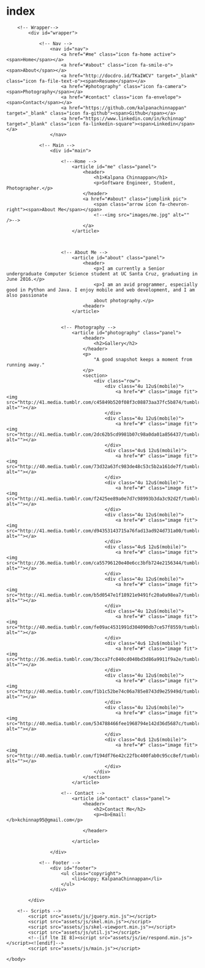 # index
<!DOCTYPE HTML>
<!--
	Astral by HTML5 UP
	html5up.net | @n33co
	Free for personal and commercial use under the CCA 3.0 license (html5up.net/license)
-->
<html>
	<head>
		<title>Kalpana Chinnappan</title>
		<meta charset="utf-8" />
		<meta name="viewport" content="width=device-width, initial-scale=1" />
		<!--[if lte IE 8]><script src="assets/js/ie/html5shiv.js"></script><![endif]-->
		<link rel="stylesheet" href="assets/css/main.css" />
		<noscript><link rel="stylesheet" href="assets/css/noscript.css" /></noscript>
		<!--[if lte IE 8]><link rel="stylesheet" href="assets/css/ie8.css" /><![endif]-->
	</head>
	<body>

		<!-- Wrapper-->
			<div id="wrapper">

				<!-- Nav -->
					<nav id="nav">
						<a href="#me" class="icon fa-home active"><span>Home</span></a>
						<a href="#about" class="icon fa-smile-o"><span>About</span></a>
						<a href="http://docdro.id/TKaIWCV" target="_blank" class="icon fa-file-text-o"><span>Resume</span></a>
						<a href="#photography" class="icon fa-camera"><span>Photography</span></a>
						<a href="#contact" class="icon fa-envelope"><span>Contact</span></a>
						<a href="https://github.com/kalpanachinnappan" target="_blank" class="icon fa-github"><span>Github</span></a>
						<a href="https://www.linkedin.com/in/kchinnap" target="_blank" class="icon fa-linkedin-square"><span>Linkedin</span></a>
					</nav>

				<!-- Main -->
					<div id="main">

						<!---Home -->
							<article id="me" class="panel">
								<header>
									<h1>Kalpana Chinnappan</h1>
									<p>Software Engineer, Student, Photographer.</p>
								</header>
								<a href="#about" class="jumplink pic">
									<span class="arrow icon fa-chevron-right"><span>About Me</span></span>
									<!--<img src="images/me.jpg" alt="" />-->
								</a>
							</article>
							
							
							
						<!-- About Me -->
							<article id="about" class="panel">
								<header>
									<p>I am currently a Senior undergraduate Computer Science student at UC Santa Cruz, graduating in June 2016.</p>
									<p>I am an avid programmer, especially good in Python and Java. I enjoy mobile and web development, and I am also passionate
									about photography.</p>
								<header>
							</article>
						
						
						<!-- Photography -->
							<article id="photography" class="panel">
								<header>
									<h2>Gallery</h2>
								</header>
								<p>
									"A good snapshot keeps a moment from running away."
								</p>
								<section>
									<div class="row">
										<div class="4u 12u$(mobile)">
											<a href="#" class="image fit"><img src="http://41.media.tumblr.com/c45849b520f08f3c08873aa37fc5b874/tumblr_nzbrqxtP2K1v1fjs9o1_1280.jpg" alt=""></a>
										</div>
										<div class="4u 12u$(mobile)">
											<a href="#" class="image fit"><img src="http://41.media.tumblr.com/2dc62b5cd9981b07c98a0da01a856437/tumblr_nzbrpfJn241v1fjs9o1_1280.jpg" alt=""></a>
										</div>
										<div class="4u$ 12u$(mobile)">
											<a href="#" class="image fit"><img src="http://40.media.tumblr.com/73d32a63fc983de48c53c5b2a161de7f/tumblr_nzbrn4c1cD1v1fjs9o1_1280.jpg" alt=""></a>
										</div>
										<div class="4u 12u$(mobile)">
											<a href="#" class="image fit"><img src="http://41.media.tumblr.com/f2425ee89a0e7d7c98993b3da3c92d2f/tumblr_nzbrlclVJN1v1fjs9o1_1280.jpg" alt=""></a>
										</div>
										<div class="4u 12u$(mobile)">
											<a href="#" class="image fit"><img src="http://41.media.tumblr.com/d94353143715a76fad13ad924d731a00/tumblr_nzbrih17Fp1v1fjs9o1_1280.jpg" alt=""></a>
										</div>
										<div class="4u$ 12u$(mobile)">
											<a href="#" class="image fit"><img src="http://36.media.tumblr.com/ca55796120e40e6cc3bfb724e2156344/tumblr_nzbt6qxJLV1v1fjs9o1_1280.jpg" alt=""></a>
										</div>
										<div class="4u 12u$(mobile)">
											<a href="#" class="image fit"><img src="http://41.media.tumblr.com/b5d0547e1f18921e9491fc20a0a98ea7/tumblr_nzbt76GPTJ1v1fjs9o1_1280.jpg" alt=""></a>
										</div>
										<div class="4u 12u$(mobile)">
											<a href="#" class="image fit"><img src="http://40.media.tumblr.com/fe09ac4531991d304090db7ce57f8559/tumblr_nzbt7hzm191v1fjs9o1_1280.jpg" alt=""></a>
										</div>
										<div class="4u$ 12u$(mobile)">
											<a href="#" class="image fit"><img src="http://36.media.tumblr.com/3bcca7fc040cd040bd3d86a9911f9a2e/tumblr_nzbt7xTExf1v1fjs9o1_1280.jpg" alt=""></a>
										</div>
										<div class="4u 12u$(mobile)">
											<a href="#" class="image fit"><img src="http://40.media.tumblr.com/f1b1c52be74c06a785e8743d9e25949d/tumblr_nzbth7Qsm61v1fjs9o1_1280.jpg" alt=""></a>
										</div>
										<div class="4u 12u$(mobile)">
											<a href="#" class="image fit"><img src="http://40.media.tumblr.com/534788466fee1968794e142d36d5687c/tumblr_nzbthxHqRM1v1fjs9o1_1280.jpg" alt=""></a>
										</div>
										<div class="4u$ 12u$(mobile)">
											<a href="#" class="image fit"><img src="http://40.media.tumblr.com/f194df76e42c22fbc400fab0c95cc8ef/tumblr_nzbtmgTV0P1v1fjs9o1_1280.jpg" alt=""></a>
										</div>
									</div>
								</section>
							</article>

						<!-- Contact -->
							<article id="contact" class="panel">
								<header>
									<h2>Contact Me</h2>
									<p><b>Email:</b>kchinnap95@gmail.com</p>
									
								</header>
								
							</article>

					</div>

				<!-- Footer -->
					<div id="footer">
						<ul class="copyright">
							<li>&copy; KalpanaChinnappan</li>
						</ul>
					</div>

			</div>

		<!-- Scripts -->
			<script src="assets/js/jquery.min.js"></script>
			<script src="assets/js/skel.min.js"></script>
			<script src="assets/js/skel-viewport.min.js"></script>
			<script src="assets/js/util.js"></script>
			<!--[if lte IE 8]><script src="assets/js/ie/respond.min.js"></script><![endif]-->
			<script src="assets/js/main.js"></script>

	</body>
</html>
